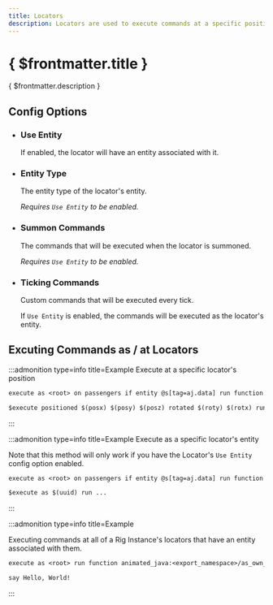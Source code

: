 ```yaml
---
title: Locators
description: Locators are used to execute commands at a specific position / rotation relative to the Rig Instance.
---
```


# { $frontmatter.title }

{ $frontmatter.description }

## Config Options

- ### Use Entity

  If enabled, the locator will have an entity associated with it.

- ### Entity Type

  The entity type of the locator's entity.

  _Requires `Use Entity` to be enabled._

- ### Summon Commands

  The commands that will be executed when the locator is summoned.

  _Requires `Use Entity` to be enabled._

- ### Ticking Commands

  Custom commands that will be executed every tick.

  If `Use Entity` is enabled, the commands will be executed as the locator's entity.

## Excuting Commands as / at Locators

:::admonition type=info title=Example
Execute at a specific locator's position

```txt title="foo/as_root.mcfunction"
execute as <root> on passengers if entity @s[tag=aj.data] run function foo:position with entity @s data.locators.<locator_name>
```

```txt title="foo/position.mcfunction"
$execute positioned $(posx) $(posy) $(posz) rotated $(roty) $(rotx) run ...
```

:::

:::admonition type=info title=Example
Execute as a specific locator's entity

Note that this method will only work if you have the Locator's `Use Entity` config option enabled.

```txt title="foo/as_root.mcfunction"
execute as <root> on passengers if entity @s[tag=aj.data] run function foo:select with entity @s data.locators.<locator_name>
```

```txt title="foo/select.mcfunction"
$execute as $(uuid) run ...
```

:::

:::admonition type=info title=Example

Executing commands at all of a Rig Instance's locators that have an entity associated with them.

```txt title="foo/as_root.mcfunction"
execute as <root> run function animated_java:<export_namespace>/as_own_locator_entities {command:'function foo:as_locator'}
```

```txt title="foo/as_locator.mcfunction"
say Hello, World!
```

:::
